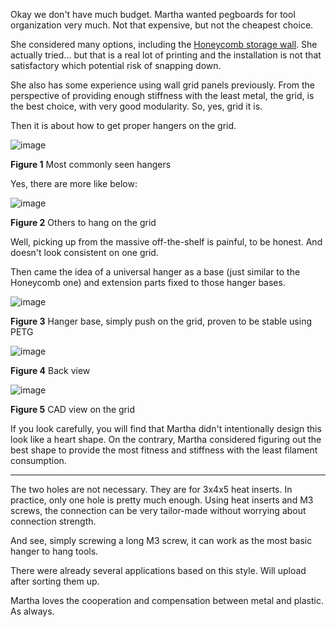 Okay we don't have much budget. Martha wanted pegboards for tool organization very much. Not that expensive, but not the cheapest choice. 

She considered many options, including the [Honeycomb storage wall](https://link-url-here.org). She actually tried... but that is a real lot of printing and the installation is not that satisfactory which potential risk of snapping down. 

She also has some experience using wall grid panels previously. From the perspective of providing enough stiffness with the least metal, the grid, is the best choice, with very good modularity. So, yes, grid it is. 

Then it is about how to get proper hangers on the grid. 

![image](https://github.com/treesess/STEAMRELAY/assets/20311124/d2faeacc-8a0e-4997-9610-b2392f0a0f4d)

**Figure 1** Most commonly seen hangers

Yes, there are more like below:

![image](https://github.com/treesess/STEAMRELAY/assets/20311124/5ae700e2-c9b7-4af2-9b49-f42a9b9960fb)

**Figure 2** Others to hang on the grid

Well, picking up from the massive off-the-shelf is painful, to be honest. And doesn't look consistent on one grid. 

Then came the idea of a universal hanger as a base (just similar to the Honeycomb one) and extension parts fixed to those hanger bases. 

![image](https://github.com/treesess/STEAMRELAY/assets/20311124/99e1406f-a728-41d5-bd08-58b85dab36da)

**Figure 3** Hanger base, simply push on the grid, proven to be stable using PETG

![image](https://github.com/treesess/STEAMRELAY/assets/20311124/9648ed8a-97c5-45de-a247-7c546bb12a3d)

**Figure 4**  Back view

![image](https://github.com/treesess/STEAMRELAY/assets/20311124/aa674366-94e7-4e05-90dd-4bc5ae88072b)

**Figure 5**  CAD view on the grid

If you look carefully, you will find that Martha didn't intentionally design this look like a heart shape. On the contrary, Martha considered figuring out the best shape to provide the most fitness and stiffness with the least filament consumption. 



-----

The two holes are not necessary. They are for 3x4x5 heat inserts. In practice, only one hole is pretty much enough. Using heat inserts and M3 screws, the connection can be very tailor-made without worrying about connection strength. 

And see, simply screwing a long M3 screw, it can work as the most basic hanger to hang tools. 

There were already several applications based on this style. Will upload after sorting them up. 

Martha loves the cooperation and compensation between metal and plastic. As always. 


